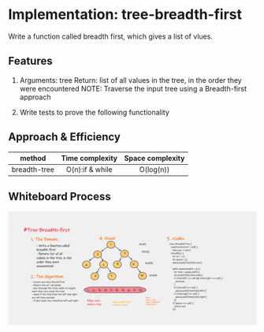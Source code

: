 # Implementation: tree-breadth-first

Write a function called breadth first, which gives a list of vlues.

## Features

1. Arguments: tree
Return: list of all values in the tree, in the order they were encountered
NOTE: Traverse the input tree using a Breadth-first approach

2. Write tests to prove the following functionality

## Approach & Efficiency

| method|Time complexity |Space complexity | 
| :---: | :---: | :---: |
|breadth-tree|O(n):if & while | O(log(n))|


## Whiteboard Process

![breadth](./../assets/breadth17.png)



